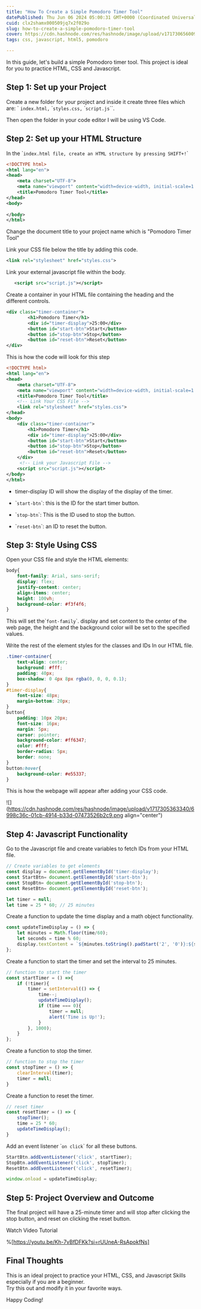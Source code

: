 ```yaml
---
title: "How To Create a Simple Pomodoro Timer Tool"
datePublished: Thu Jun 06 2024 05:00:31 GMT+0000 (Coordinated Universal Time)
cuid: clx2shamx000509jq7x2f029o
slug: how-to-create-a-simple-pomodoro-timer-tool
cover: https://cdn.hashnode.com/res/hashnode/image/upload/v1717306560095/765050ff-ce0f-4516-be85-c2f3c5defe9a.png
tags: css, javascript, html5, pomodoro

---
```


In this guide, let's build a simple Pomodoro timer tool. This project is ideal for you to practice HTML, CSS and Javascript.

## Step 1: Set up your Project

Create a new folder for your project and inside it create three files which are: \` `index.html,` \``styles.css,` \``script.js`\`\`.

Then open the folder in your code editor I will be using VS Code.

## Step 2: Set up your HTML Structure

In the \``index.html file, create an HTML structure by pressing SHIFT+!`\`

```xml
<!DOCTYPE html>
<html lang="en">
<head>
    <meta charset="UTF-8">
    <meta name="viewport" content="width=device-width, initial-scale=1.0">
    <title>Pomodoro Timer Tool</title>
</head>
<body>
   
</body>
</html>
```

Change the document title to your project name which is "Pomodoro Timer Tool"

Link your CSS file below the title by adding this code.

```xml
<link rel="stylesheet" href="styles.css">
```

Link your external javascript file within the body.

```xml
   <script src="script.js"></script>
```

Create a container in your HTML file containing the heading and the different controls.

```xml
<div class="timer-container">
        <h1>Pomodoro Timer</h1>
        <div id="timer-display">25:00</div>
        <button id="start-btn">Start</button>
        <button id="stop-btn">Stop</button>
        <button id="reset-btn">Reset</button>
</div>
```

This is how the code will look for this step

```xml
<!DOCTYPE html>
<html lang="en">
<head>
    <meta charset="UTF-8">
    <meta name="viewport" content="width=device-width, initial-scale=1.0">
    <title>Pomodoro Timer Tool</title>
    <!-- Link Your CSS File -->
    <link rel="stylesheet" href="styles.css">
</head>
<body>
    <div class="timer-container">
        <h1>Pomodoro Timer</h1>
        <div id="timer-display">25:00</div>
        <button id="start-btn">Start</button>
        <button id="stop-btn">Stop</button>
        <button id="reset-btn">Reset</button>
    </div>
     <!-- Link your Javascript File -->
    <script src="script.js"></script>
</body>
</html>
```

* timer-display ID will show the display of the display of the timer.
    
* \``start-btn`\`: this is the ID for the start timer button.
    
* \``stop-btn`\`: This is the ID used to stop the button.
    
* \``reset-btn`\`: an ID to reset the button.
    

## Step 3: Style Using CSS

Open your CSS file and style the HTML elements:

```css
body{
    font-family: Arial, sans-serif;
    display: flex;
    justify-content: center;
    align-items: center;
    height: 100vh;
    background-color: #f3f4f6;
}
```

This will set the\``font-family`\`. display and set content to the center of the web page, the height and the background color will be set to the specified values.

Write the rest of the element styles for the classes and IDs In our HTML file.

```css
.timer-container{
    text-align: center;
    background: #fff;
    padding: 40px;
    box-shadow: 0 4px 8px rgba(0, 0, 0, 0.1);
}
#timer-display{
    font-size: 48px;
    margin-bottom: 20px;
}
button{
    padding: 10px 20px;
    font-size: 16px;
    margin: 5px;
    cursor: pointer;
    background-color: #ff6347;
    color: #fff;
    border-radius: 5px;
    border: none;
}
button:hover{
    background-color: #e55337;
}
```

This is how the webpage will appear after adding your CSS code.

![](https://cdn.hashnode.com/res/hashnode/image/upload/v1717305363340/6998c36c-01cb-4914-b33d-07473526b2c9.png align="center")

## Step 4: Javascript Functionality

Go to the Javascript file and create variables to fetch IDs from your HTML file.

```javascript
// Create variables to get elements
const display = document.getElementById('timer-display');
const StartBtn= document.getElementById('start-btn');
const StopBtn= document.getElementById('stop-btn');
const ResetBtn= document.getElementById('reset-btn');

let timer = null;
let time = 25 * 60; // 25 minutes
```

Create a function to update the time display and a math object functionality.

```javascript
const updateTimeDisplay = () => {
    let minutes = Math.floor(time/60);
    let seconds = time % 60;
    display.textContent = `${minutes.toString().padStart('2', '0')}:${seconds.toString().padStart('2','0')}`;
};
```

Create a function to start the timer and set the interval to 25 minutes.

```javascript
// function to start the timer
const startTimer = () =>{
    if (!timer){
        timer = setInterval(() => {
            time--;
            updateTimeDisplay();
            if (time === 0){
                timer = null;
                alert('Time is Up!');
            }
        }, 1000);
    }
};
```

Create a function to stop the timer.

```javascript
// function to stop the timer
const stopTimer = () => {
    clearInterval(timer);
    timer = null;
}
```

Create a function to reset the timer.

```javascript
// reset timer
const resetTimer = () => {
    stopTimer();
    time = 25 * 60;
    updateTimeDisplay();
}
```

Add an event listener \``on click`\` for all these buttons.

```javascript
StartBtn.addEventListener('click', startTimer);
StopBtn.addEventListener('click', stopTimer);
ResetBtn.addEventListener('click', resetTimer);

window.onload = updateTimeDisplay;
```

## Step 5: Project Overview and Outcome

The final project will have a 25-minute timer and will stop after clicking the stop button, and reset on clicking the reset button.

Watch Video Tutorial

%[https://youtu.be/Kh-7vBfDFKk?si=rUUneA-RsApokfNs] 

## Final Thoughts

This is an ideal project to practice your HTML, CSS, and Javascript Skills especially if you are a beginner.  
Try this out and modify it in your favorite ways.  
  
Happy Coding!